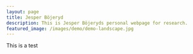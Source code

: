 ```yaml
---
layout: page
title: Jesper Böjeryd
description: This is Jesper Böjeryds personal webpage for research.
featured_image: /images/demo/demo-landscape.jpg
---
```


This is a test
